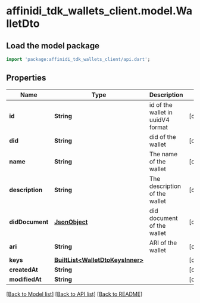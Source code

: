 # affinidi_tdk_wallets_client.model.WalletDto

## Load the model package

```dart
import 'package:affinidi_tdk_wallets_client/api.dart';
```

## Properties

| Name            | Type                                                             | Description                       | Notes      |
| --------------- | ---------------------------------------------------------------- | --------------------------------- | ---------- |
| **id**          | **String**                                                       | id of the wallet in uuidV4 format | [optional] |
| **did**         | **String**                                                       | did of the wallet                 | [optional] |
| **name**        | **String**                                                       | The name of the wallet            | [optional] |
| **description** | **String**                                                       | The description of the wallet     | [optional] |
| **didDocument** | [**JsonObject**](.md)                                            | did document of the wallet        | [optional] |
| **ari**         | **String**                                                       | ARI of the wallet                 | [optional] |
| **keys**        | [**BuiltList&lt;WalletDtoKeysInner&gt;**](WalletDtoKeysInner.md) |                                   | [optional] |
| **createdAt**   | **String**                                                       |                                   | [optional] |
| **modifiedAt**  | **String**                                                       |                                   | [optional] |

[[Back to Model list]](../README.md#documentation-for-models) [[Back to API list]](../README.md#documentation-for-api-endpoints) [[Back to README]](../README.md)
